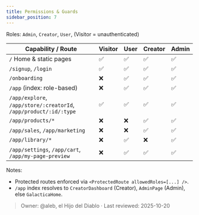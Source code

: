 ```yaml
---
title: Permissions & Guards
sidebar_position: 7
---
```


Roles: `Admin`, `Creator`, `User`, (Visitor = unauthenticated)

| Capability / Route | Visitor | User | Creator | Admin |
|---|---|---|---|---|
| `/` Home & static pages | ✅ | ✅ | ✅ | ✅ |
| `/signup`, `/login` | ✅ | ✅ | ✅ | ✅ |
| `/onboarding` | ❌ | ✅ | ✅ | ✅ |
| `/app` (index: role-based) | ❌ | ✅ | ✅ | ✅ |
| `/app/explore`, `/app/store/:creatorId`, `/app/product/:id/:type` | ✅ | ✅ | ✅ | ✅ |
| `/app/products/*` | ❌ | ❌ | ✅ | ✅ |
| `/app/sales`, `/app/marketing` | ❌ | ❌ | ✅ | ✅ |
| `/app/library/*` | ❌ | ✅ | ❌ | ✅ |
| `/app/settings`, `/app/cart`, `/app/my-page-preview` | ❌ | ✅ | ✅ | ✅ |

Notes:
- Protected routes enforced via `<ProtectedRoute allowedRoles=[...] />`.
- `/app` index resolves to `CreatorDashboard` (Creator), `AdminPage` (Admin), else `GalacticaHome`.


> Owner: @aleb, el Hijo del Diablo · Last reviewed: 2025-10-20
